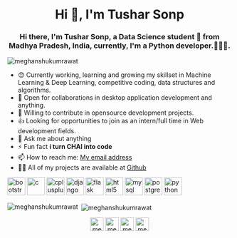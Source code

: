 
<h1 align="center">Hi 👋, I'm Tushar Sonp</h1>
<h3 align="center">Hi there, I'm Tushar Sonp, a Data Science student 🚀 from Madhya Pradesh, India, currently, I'm a Python developer.👨🏽‍💼.</h3>

<p align="left"> <img src="https://komarev.com/ghpvc/?username=meghanshukumrawat" alt="meghanshukumrawat" /> </p>

* 😊 Currently working, learning and growing my skillset in Machine Learning & Deep Learning, competitive coding, data structures and algorithms.
* 👯 Open for collaborations in desktop application development and anything.
* 🌱 Willing to contribute in opensource development projects.
* 👍 Looking for opportunities to join as an intern/full time in Web development fields.
* 💬 Ask me about anything
* ⚡ Fun fact **i turn CHAI into code**
* 📫 How to reach me: [My email address](meghanshukumrawat321@gmail.com)
* 👨‍💻 All of my projects are available at [Github](https://github.com/MeghanshuKumrawat)


<p align="left"><img src="https://devicons.github.io/devicon/devicon.git/icons/bootstrap/bootstrap-plain.svg" alt="bootstrap" width="40" height="40"/> <img src="https://devicons.github.io/devicon/devicon.git/icons/c/c-original.svg" alt="c" width="40" height="40"/> <img src="https://devicons.github.io/devicon/devicon.git/icons/cplusplus/cplusplus-original.svg" alt="cplusplus" width="40" height="40"/> <img src="https://devicons.github.io/devicon/devicon.git/icons/django/django-original.svg" alt="django" width="40" height="40"/> <img src="https://www.vectorlogo.zone/logos/pocoo_flask/pocoo_flask-icon.svg" alt="flask" width="40" height="40"/> <img src="https://devicons.github.io/devicon/devicon.git/icons/html5/html5-original-wordmark.svg" alt="html5" width="40" height="40"/> <img src="https://devicons.github.io/devicon/devicon.git/icons/mysql/mysql-original-wordmark.svg" alt="mysql" width="40" height="40"/> <img src="https://devicons.github.io/devicon/devicon.git/icons/postgresql/postgresql-original-wordmark.svg" alt="postgresql" width="40" height="40"/> <img src="https://devicons.github.io/devicon/devicon.git/icons/python/python-original.svg" alt="python" width="40" height="40"/></p><p><img align="left" src="https://github-readme-stats.vercel.app/api/top-langs/?username=meghanshukumrawat&layout=compact&hide=html" alt="meghanshukumrawat" /></p>

<p>&nbsp;<img align="center" src="https://github-readme-stats.vercel.app/api?username=meghanshukumrawat&show_icons=true" alt="meghanshukumrawat" /></p>

<p align="center">
<a href="https://fb.com/meghanshu kumrawat" target="blank"><img align="center" src="https://cdn.jsdelivr.net/npm/simple-icons@3.0.1/icons/facebook.svg" alt="meghanshu" height="30" width="30" /></a>
<a href="https://instagram.com/meghanshukumrawat" target="blank"><img align="center" src="https://cdn.jsdelivr.net/npm/simple-icons@3.0.1/icons/instagram.svg" alt="meghanshu" height="30" width="30" /></a>
<a href="https://github.com/MeghanshuKumrawat" target="blank"><img align="center" src="https://cdn.jsdelivr.net/npm/simple-icons@3.0.1/icons/github.svg" alt="meghanshu" height="30" width="30" /></a>
<a href="meghanshukumrawat321@gmail.com" target="blank"><img align="center" src="https://cdn.jsdelivr.net/npm/simple-icons@3.0.1/icons/gmail.svg" alt="meghanshu" height="30" width="30" /></a>
</p>

<!--
**MeghanshuKumrawat/MeghanshuKumrawat** is a ✨ _special_ ✨ repository because its `README.md` (this file) appears on your GitHub profile.

Here are some ideas to get you started:


- 🔭 I’m currently working on ...
- 🌱 I’m currently learning ...
- 👯 I’m looking to collaborate on ...
- 🤔 I’m looking for help with ...
- 💬 Ask me about ...
- 📫 How to reach me: ...
- 😄 Pronouns: ...
- ⚡ Fun fact: ...
-->
